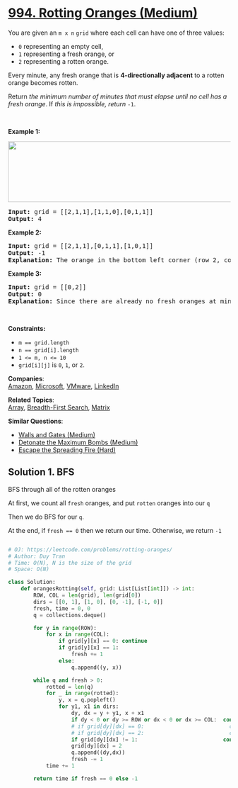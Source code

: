 # [994. Rotting Oranges (Medium)](https://leetcode.com/problems/rotting-oranges/)

<p>You are given an <code>m x n</code> <code>grid</code> where each cell can have one of three values:</p>

<ul>
	<li><code>0</code> representing an empty cell,</li>
	<li><code>1</code> representing a fresh orange, or</li>
	<li><code>2</code> representing a rotten orange.</li>
</ul>

<p>Every minute, any fresh orange that is <strong>4-directionally adjacent</strong> to a rotten orange becomes rotten.</p>

<p>Return <em>the minimum number of minutes that must elapse until no cell has a fresh orange</em>. If <em>this is impossible, return</em> <code>-1</code>.</p>

<p>&nbsp;</p>
<p><strong>Example 1:</strong></p>
<img alt="" src="https://assets.leetcode.com/uploads/2019/02/16/oranges.png" style="width: 650px; height: 137px;">
<pre><strong>Input:</strong> grid = [[2,1,1],[1,1,0],[0,1,1]]
<strong>Output:</strong> 4
</pre>

<p><strong>Example 2:</strong></p>

<pre><strong>Input:</strong> grid = [[2,1,1],[0,1,1],[1,0,1]]
<strong>Output:</strong> -1
<strong>Explanation:</strong> The orange in the bottom left corner (row 2, column 0) is never rotten, because rotting only happens 4-directionally.
</pre>

<p><strong>Example 3:</strong></p>

<pre><strong>Input:</strong> grid = [[0,2]]
<strong>Output:</strong> 0
<strong>Explanation:</strong> Since there are already no fresh oranges at minute 0, the answer is just 0.
</pre>

<p>&nbsp;</p>
<p><strong>Constraints:</strong></p>

<ul>
	<li><code>m == grid.length</code></li>
	<li><code>n == grid[i].length</code></li>
	<li><code>1 &lt;= m, n &lt;= 10</code></li>
	<li><code>grid[i][j]</code> is <code>0</code>, <code>1</code>, or <code>2</code>.</li>
</ul>

**Companies**:  
[Amazon](https://leetcode.com/company/amazon), [Microsoft](https://leetcode.com/company/microsoft), [VMware](https://leetcode.com/company/vmware), [LinkedIn](https://leetcode.com/company/linkedin)

**Related Topics**:  
[Array](https://leetcode.com/tag/array/), [Breadth-First Search](https://leetcode.com/tag/breadth-first-search/), [Matrix](https://leetcode.com/tag/matrix/)

**Similar Questions**:

- [Walls and Gates (Medium)](https://leetcode.com/problems/walls-and-gates/)
- [Detonate the Maximum Bombs (Medium)](https://leetcode.com/problems/detonate-the-maximum-bombs/)
- [Escape the Spreading Fire (Hard)](https://leetcode.com/problems/escape-the-spreading-fire/)

## Solution 1. BFS

BFS through all of the rotten oranges

At first, we count all `fresh` oranges, and put `rotten` oranges into our `q`

Then we do BFS for our `q`.

At the end, if `fresh == 0` then we return our time. Otherwise, we return `-1`

```py

# OJ: https://leetcode.com/problems/rotting-oranges/
# Author: Duy Tran
# Time: O(N), N is the size of the grid
# Space: O(N)

class Solution:
    def orangesRotting(self, grid: List[List[int]]) -> int:
        ROW, COL = len(grid), len(grid[0])
        dirs = [[0, 1], [1, 0], [0, -1], [-1, 0]]
        fresh, time = 0, 0
        q = collections.deque()

        for y in range(ROW):
            for x in range(COL):
                if grid[y][x] == 0: continue
                if grid[y][x] == 1:
                    fresh += 1
                else:
                    q.append((y, x))

        while q and fresh > 0:
            rotted = len(q)
            for _ in range(rotted):
                y, x = q.popleft()
                for y1, x1 in dirs:
                    dy, dx = y + y1, x + x1
                    if dy < 0 or dy >= ROW or dx < 0 or dx >= COL:  continue
                    # if grid[dy][dx] == 0:                           continue
                    # if grid[dy][dx] == 2:                           continue
                    if grid[dy][dx] != 1:                           continue
                    grid[dy][dx] = 2
                    q.append((dy,dx))
                    fresh -= 1
            time += 1

        return time if fresh == 0 else -1

```
